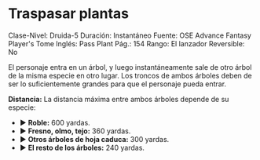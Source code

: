 # Traspasar plantas

Clase-Nivel: Druida-5
Duración: Instantáneo
Fuente: OSE Advance Fantasy Player's Tome
Inglés: Pass Plant
Pág.: 154
Rango: El lanzador
Reversible: No

El personaje entra en un árbol, y luego instantáneamente sale de otro árbol de la misma especie en otro lugar. Los troncos de ambos árboles deben de ser lo suficientemente grandes para que el personaje pueda entrar.

**Distancia:** La distancia máxima entre ambos árboles depende de su especie: 

- ▶ **Roble:** 600 yardas.
- ▶ **Fresno, olmo, tejo:** 360 yardas.
- ▶ **Otros árboles de hoja caduca:** 300 yardas.
- ▶ **El resto de los árboles:** 240 yardas.
